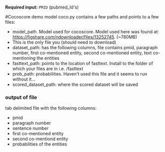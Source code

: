 **Required input:** `PMID` (pubmed_Id's)

#Cocoscore demo model
coco.py contains a few paths and points to a few files:
- model_path. Model used for cocoscore. Model used here was found at: https://figshare.com/ndownloader/files/13252745. (~780MB)
- This is the only file you (should need to download)
- dataset_path: has the following columns, file contains pmid, paragraph number, first co-mentioned entity, second co-mentioned entity, text co-mentioning the entities
- fasttext_path: points to the location of fasttext. Install to the folder of which your files are in i.e. /fasttext
- prob_path: probabilities. Haven't used this file and it seems to run without it...
- scored_dataset_path: where the scored dataset will be saved

### output of file
tab delimited file with the following columns:
- pmid
- paragraph number
- sentence number
- first co-mentioned entity
- second co-mentiond entity
- probabilities of the entities







